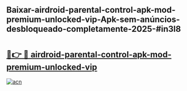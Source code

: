 ## Baixar-airdroid-parental-control-apk-mod-premium-unlocked-vip-Apk-sem-anúncios-desbloqueado-completamente-2025-#in3l8

# <h2><a href="https://ainizakaria.my?title=airdroid-parental-control-apk-mod-premium-unlocked-vip&ref=22M">🔗👉 🔴 airdroid-parental-control-apk-mod-premium-unlocked-vip</a></h2>

[![acn](https://github.com/user-attachments/assets/0f9c940e-d8b0-45ae-aac7-cd30a18b3e1c)](https://ainizakaria.my?title=airdroid-parental-control-apk-mod-premium-unlocked-vip&ref=22M)

